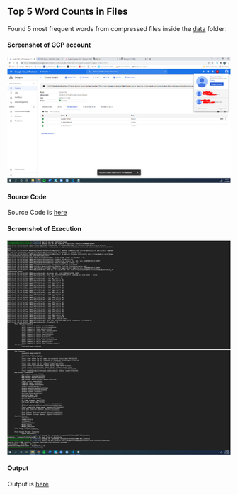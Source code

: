 ## Top 5 Word Counts in Files
Found 5 most frequent words from compressed files inside the [data](./data) folder.

#### Screenshot of GCP account
![GCP_Account](./images/Cloud_Account.png)
#### Source Code
Source Code is [here](./TopFive.java)

#### Screenshot of Execution
![execute_1](./images/execute1.png)
![execute_2](./images/execute2.png)
#### Output

Output is [here](./HW5_Results.txt)

